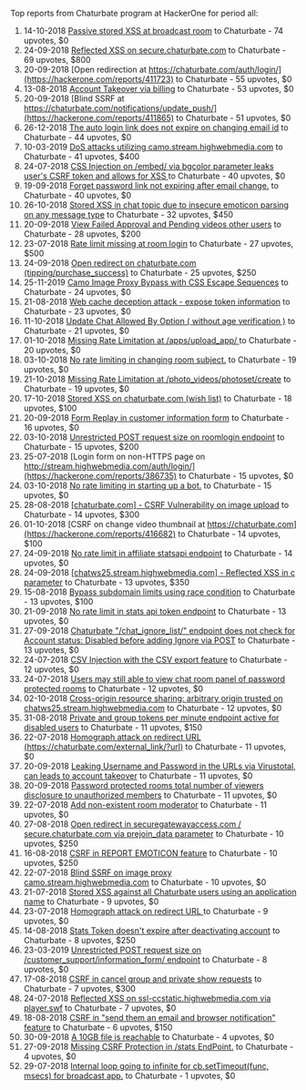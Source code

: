 Top reports from Chaturbate program at HackerOne for period all:

1. 14-10-2018 [Passive stored XSS at broadcast room](https://hackerone.com/reports/423797) to Chaturbate - 74 upvotes, $0
2. 24-09-2018 [Reflected XSS on secure.chaturbate.com](https://hackerone.com/reports/413412) to Chaturbate - 69 upvotes, $800
3. 20-09-2018 [Open redirection at https://chaturbate.com/auth/login/](https://hackerone.com/reports/411723) to Chaturbate - 55 upvotes, $0
4. 13-08-2018 [Account Takeover via billing](https://hackerone.com/reports/394329) to Chaturbate - 53 upvotes, $0
5. 20-09-2018 [Blind SSRF at https://chaturbate.com/notifications/update_push/](https://hackerone.com/reports/411865) to Chaturbate - 51 upvotes, $0
6. 26-12-2018 [The auto login link does not expire on changing email id](https://hackerone.com/reports/472026) to Chaturbate - 44 upvotes, $0
7. 10-03-2019 [DoS attacks utilizing camo.stream.highwebmedia.com](https://hackerone.com/reports/507525) to Chaturbate - 41 upvotes, $400
8. 24-07-2018 [CSS Injection on /embed/ via bgcolor parameter leaks user's CSRF token and allows for XSS ](https://hackerone.com/reports/386334) to Chaturbate - 40 upvotes, $0
9. 19-09-2018 [Forget password link not expiring after email change.](https://hackerone.com/reports/411337) to Chaturbate - 40 upvotes, $0
10. 26-10-2018 [Stored XSS in chat topic due to insecure emoticon parsing on any message type](https://hackerone.com/reports/429298) to Chaturbate - 32 upvotes, $450
11. 20-09-2018 [View Failed Approval and Pending videos other users](https://hackerone.com/reports/411679) to Chaturbate - 28 upvotes, $200
12. 23-07-2018 [Rate limit missing at room login](https://hackerone.com/reports/385381) to Chaturbate - 27 upvotes, $500
13. 24-09-2018 [Open redirect on chaturbate.com (tipping/purchase_success)](https://hackerone.com/reports/413426) to Chaturbate - 25 upvotes, $250
14. 25-11-2019 [Camo Image Proxy Bypass with CSS Escape Sequences](https://hackerone.com/reports/745953) to Chaturbate - 24 upvotes, $0
15. 21-08-2018 [Web cache deception attack - expose token information](https://hackerone.com/reports/397508) to Chaturbate - 23 upvotes, $0
16. 11-10-2018 [Update Chat Allowed By Option ( without age verification )](https://hackerone.com/reports/422698) to Chaturbate - 21 upvotes, $0
17. 01-10-2018 [Missing Rate Limitation at /apps/upload_app/ ](https://hackerone.com/reports/416906) to Chaturbate - 20 upvotes, $0
18. 03-10-2018 [No rate limiting in changing room subject.](https://hackerone.com/reports/418145) to Chaturbate - 19 upvotes, $0
19. 21-10-2018 [Missing Rate Limitation at /photo_videos/photoset/create](https://hackerone.com/reports/426547) to Chaturbate - 19 upvotes, $0
20. 17-10-2018 [Stored XSS on chaturbate.com (wish list)](https://hackerone.com/reports/425048) to Chaturbate - 18 upvotes, $100
21. 20-09-2018 [Form Replay in customer information form](https://hackerone.com/reports/411620) to Chaturbate - 16 upvotes, $0
22. 03-10-2018 [Unrestricted POST request size on roomlogin endpoint](https://hackerone.com/reports/418254) to Chaturbate - 15 upvotes, $200
23. 25-07-2018 [Login form on non-HTTPS page on http://stream.highwebmedia.com/auth/login/](https://hackerone.com/reports/386735) to Chaturbate - 15 upvotes, $0
24. 03-10-2018 [No rate limiting in starting up a bot.](https://hackerone.com/reports/418151) to Chaturbate - 15 upvotes, $0
25. 28-08-2018 [[chaturbate.com] - CSRF Vulnerability on image upload](https://hackerone.com/reports/401483) to Chaturbate - 14 upvotes, $300
26. 01-10-2018 [CSRF on change video thumbnail at https://chaturbate.com](https://hackerone.com/reports/416682) to Chaturbate - 14 upvotes, $100
27. 24-09-2018 [No rate limit in affiliate statsapi endpoint](https://hackerone.com/reports/413505) to Chaturbate - 14 upvotes, $0
28. 24-09-2018 [[chatws25.stream.highwebmedia.com] - Reflected XSS in c parameter](https://hackerone.com/reports/413442) to Chaturbate - 13 upvotes, $350
29. 15-08-2018 [Bypass subdomain limits using race condition](https://hackerone.com/reports/395351) to Chaturbate - 13 upvotes, $100
30. 21-09-2018 [No rate limit in stats api token endpoint](https://hackerone.com/reports/412526) to Chaturbate - 13 upvotes, $0
31. 27-09-2018 [Chaturbate "/chat_ignore_list/" endpoint does not check for Account status: Disabled  before adding Ignore via POST](https://hackerone.com/reports/415398) to Chaturbate - 13 upvotes, $0
32. 24-07-2018 [CSV Injection with the CSV export feature](https://hackerone.com/reports/386116) to Chaturbate - 12 upvotes, $0
33. 24-07-2018 [Users may still able to view chat room panel of password protected rooms](https://hackerone.com/reports/386351) to Chaturbate - 12 upvotes, $0
34. 02-10-2018 [Cross-origin resource sharing: arbitrary origin trusted on chatws25.stream.highwebmedia.com](https://hackerone.com/reports/417453) to Chaturbate - 12 upvotes, $0
35. 31-08-2018 [Private and group tokens per minute endpoint active for disabled users](https://hackerone.com/reports/403603) to Chaturbate - 11 upvotes, $150
36. 22-07-2018 [Homograph attack on redirect URL (https://chaturbate.com/external_link/?url)](https://hackerone.com/reports/385145) to Chaturbate - 11 upvotes, $0
37. 20-09-2018 [Leaking Username and Password in the URLs via Virustotal, can leads to account takeover](https://hackerone.com/reports/411920) to Chaturbate - 11 upvotes, $0
38. 20-09-2018 [Password protected rooms total number of viewers disclosure to unauthorized members](https://hackerone.com/reports/411822) to Chaturbate - 11 upvotes, $0
39. 22-07-2018 [Add non-existent room moderator](https://hackerone.com/reports/385239) to Chaturbate - 11 upvotes, $0
40. 27-08-2018 [Open redirect in securegatewayaccess.com / secure.chaturbate.com via prejoin_data parameter](https://hackerone.com/reports/400982) to Chaturbate - 10 upvotes, $250
41. 16-08-2018 [CSRF in REPORT EMOTICON feature](https://hackerone.com/reports/395731) to Chaturbate - 10 upvotes, $250
42. 22-07-2018 [Blind SSRF on image proxy camo.stream.highwebmedia.com](https://hackerone.com/reports/385178) to Chaturbate - 10 upvotes, $0
43. 21-07-2018 [Stored XSS against all Chaturbate users using an application name](https://hackerone.com/reports/384814) to Chaturbate - 9 upvotes, $0
44. 23-07-2018 [Homograph attack on redirect URL ](https://hackerone.com/reports/385372) to Chaturbate - 9 upvotes, $0
45. 14-08-2018 [Stats Token doesn't expire after deactivating account](https://hackerone.com/reports/394516) to Chaturbate - 8 upvotes, $250
46. 23-03-2019 [Unrestricted POST request size on /customer_support/information_form/ endpoint](https://hackerone.com/reports/514293) to Chaturbate - 8 upvotes, $0
47. 17-08-2018 [CSRF in cancel group and private show requests](https://hackerone.com/reports/396338) to Chaturbate - 7 upvotes, $300
48. 24-07-2018 [Reflected XSS on ssl-ccstatic.highwebmedia.com  via player.swf](https://hackerone.com/reports/386340) to Chaturbate - 7 upvotes, $0
49. 18-08-2018 [CSRF in "send them an email and browser notification" feature](https://hackerone.com/reports/396802) to Chaturbate - 6 upvotes, $150
50. 30-09-2018 [A 10GB file is reachable](https://hackerone.com/reports/416516) to Chaturbate - 4 upvotes, $0
51. 27-09-2018 [Missing CSRF Protection in  /stats EndPoint.](https://hackerone.com/reports/415350) to Chaturbate - 4 upvotes, $0
52. 29-07-2018 [Internal loop going to infinite for cb.setTimeout(func, msecs) for broadcast app.](https://hackerone.com/reports/388215) to Chaturbate - 1 upvotes, $0
